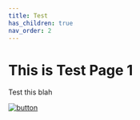 ```yaml
---
title: Test
has_children: true
nav_order: 2
---
```


# This is Test Page 1

Test this
blah

[![button](http://www.presentationpro.com/images/product/medium/slide/PPP_CGENE_LT3_Presentation-PowerPoint-Slide-Graphic_Push_Button_Up.jpg)](https://zebrium.com)
